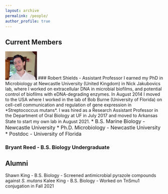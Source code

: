 ```yaml
---
layout: archive
permalink: /people/
author_profile: true
---
```

## Current Members
<img src='/images/RCSPortrait.png' width="20%">
### Robert Shields - Assistant Professor
I earned my PhD in Microbiology at Newcastle University (United Kingdom) in Nick Jakubovics lab, where I worked on extracellular DNA in microbial biofilms, and potential control of biofilms with eDNA-degrading enzymes. In August 2014 I moved to the USA where I worked in the lab of Bob Burne (University of Florida) on cell-cell communication and regulation of gene expression in *Streptococcus mutans*. I was hired as a Research Assistant Professor in the Department of Oral Biology at UF in July 2017 and moved to Arkansas State to start my own lab in August 2021.
<font size="3">* B.S. Marine Biology - Newcastle University
* Ph.D. Microbiology - Newcastle University
* Postdoc - University of Florida</font>
                            
### Bryant Reed - B.S. Biology Undergraduate

## Alumni
Shawn King - B.S. Biology - Screened antimicrobial pyrazole compounds against *S. mutans*
Kalee King - B.S. Biology - Worked on TnSmu1 conjugation in Fall 2021
